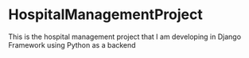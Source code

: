# HospitalManagementProject
This is the hospital management project that I am developing in Django Framework using Python as a backend
